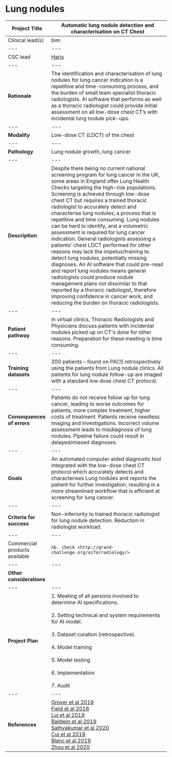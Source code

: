 # **Lung nodules**

| Project Title | Automatic lung nodule detection and characterisation on CT Chest |
| --- | --- |
| Clinical lead(s) | bim |
| --- | --- |
| CSC lead | [Haris](team/haris.md) |
| --- | --- |
| <b>Rationale</b> | The identification and characterisation of lung nodules for lung cancer indication is a repetitive and time-consuming process, and the burden of small team specialist thoracic radiologists. AI software that performs as well as a thoracic radiologist could provide initial assessment on all low-dose chest CT’s with incidental lung nodule pick-ups.  |
| --- | --- |
| <b>Modality</b> | Low-dose CT (LDCT) of the chest |
| --- | --- |
| <b>Pathology</b> | Lung nodule growth, lung cancer |
| --- | --- |
| <b>Description</b> | Despite there being no current national screening program for lung cancer in the UK, some areas in England offer Lung Health Checks targeting the high-risk populations. Screening is achieved through low-dose chest CT but requires a trained thoracic radiologist to accurately detect and characterise lung nodules; a process that is repetitive and time consuming. Lung nodules can be hard to identify, and a volumetric assessment is required for lung cancer indication.  General radiologists assessing a patients’ chest LDCT performed for other reasons may lack the impetus/training to detect lung nodules, potentially missing diagnoses. An AI software that could pre-read and report lung nodules means general radiologists could produce nodule management plans not dissimilar to that reported by a thoracic radiologist, therefore improving confidence in cancer work, and reducing the burden on thoracic radiologists.   |
| --- | --- |
| <b>Patient pathway</b> | In virtual clinics, Thoracic Radiologists and Physicians discuss patients with incidental nodules picked up on CT's done for other reasons. Preparation for these meeting is time consuming.  |
| --- | --- |
| <b>Training datasets</b> | 200 patients – found on PACS retrospectively using the patients from Lung nodule clinics. All patients for lung nodule follow-up are imaged with a standard low dose chest CT protocol. |
| --- | --- |
| <b>Consequences of errors</b> | Patients do not receive follow up for lung cancer, leading to worse outcomes for patients, more complex treatment, higher costs of treatment. Patients receive needless imaging and investigations. Incorrect volume assessment leads to misdiagnosis of lung nodules. Pipeline failure could result in delayed/missed diagnoses. |
| --- | --- |
| <b>Goals</b> | An automated computer aided diagnostic tool integrated with the low-dose chest CT protocol which accurately detects and characterises Lung nodules and reports the patient for further investigation, resulting in a more streamlined workflow that is efficient at screening for lung cancer.  |
| --- | --- |
| <b>Criteria for success</b> | Non-inferiority to trained thoracic radiologist for lung nodule detection. Reduction in radiologist workload. |
| --- | --- |
| Commercial products available | `nb. check <http://grand-challenge.org/aiforradiology/>` |
| --- | --- |
| <b>Other considerations</b> |  |
| --- | --- |
| <b>Project Plan</b> | 1.	Meeting of all persons involved to determine AI specifications. <br><br> 2.	Setting technical and system requirements for AI model. <br> <br> 3. Dataset curation (retrospective). <br><br> 4.	Model training<br><br>5.	Model testing <br><br>6.	Implementation <br><br>7. Audit|
| --- | --- |
| <b>References</b> | <a href="http://dx.doi.org/10.1136/thoraxjnl-2019-214303"> Grover et al 2019 </a> <br>  <a href="https://pubmed.ncbi.nlm.nih.gov/27224642/"> Field et al 2016 </a> <br>  <a href="https://doi.org/10.1148/ryai.2019180084"> Lui et al 2019 </a> <br>  <a href="http://dx.doi.org/10.1136/thoraxjnl-2019-214104"> Baldwin et al 2019 </a> <br>  <a href="https://www.cureus.com/articles/34554-automated-lung-cancer-detection-using-artificial-intelligence-ai-deep-convolutional-neural-networks-a-narrative-literature-review"> Sathyakumar et al 2020 </a> <br> <a href="https://doi.org/10.1038/s41598-020-70629-3"> Cui et al 2019 </a> <br> <a href="https://doi.org/10.1016/j.diii.2020.10.004"> Blanc et al 2019 </a> <br> <a href="https://journals.lww.com/cmj/fulltext/2020/02200/diagnostic_value_of_artificial_intelligence_in.19.aspx%20%7C"> Zhou et al 2020 </a> <br> 

